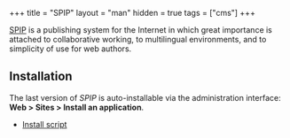 +++
title = "SPIP"
layout = "man"
hidden = true
tags = ["cms"]
+++

[SPIP](https://www.spip.net) is a publishing system for the Internet in which great importance is attached to collaborative working, to multilingual environments, and to simplicity of use for web authors.

## Installation

The last version of *SPIP* is auto-installable via the administration interface: **Web > Sites > Install an application**.

- [Install script](https://admin.alwaysdata.com/site/application/script/202/detail/)

